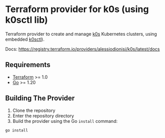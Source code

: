 # Terraform provider for k0s (using k0sctl lib)

Terraform provider to create and manage [k0s](https://k0sproject.io) Kubernetes clusters, using embedded [k0sctl](https://github.com/k0sproject/k0sctl)).

Docs: https://registry.terraform.io/providers/alessiodionisi/k0s/latest/docs

## Requirements

- [Terraform](https://www.terraform.io/downloads.html) >= 1.0
- [Go](https://golang.org/doc/install) >= 1.20

## Building The Provider

1. Clone the repository
1. Enter the repository directory
1. Build the provider using the Go `install` command:

```shell
go install
```
